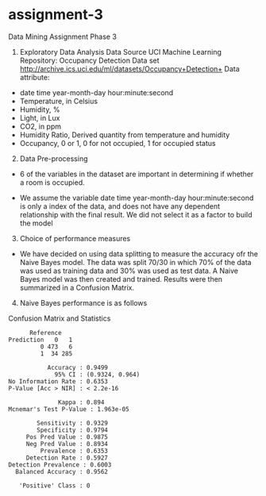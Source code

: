 # assignment-3
Data Mining Assignment Phase 3

1)  Exploratory Data Analysis
Data Source
UCI Machine Learning Repository: Occupancy Detection Data set
http://archive.ics.uci.edu/ml/datasets/Occupancy+Detection+
Data attribute:
- date time year-month-day hour:minute:second
- Temperature, in Celsius
- Humidity, %
- Light, in Lux
- CO2, in ppm
- Humidity Ratio, Derived quantity from temperature and humidity
- Occupancy, 0 or 1, 0 for not occupied, 1 for occupied status

2) Data Pre-processing
- 6 of the variables in the dataset are important in determining if whether a room is occupied.

- We assume the variable date time year-month-day hour:minute:second is only a index
of the data, and does not have any dependent relationship with the final result. We did
not select it as a factor to build the model

3) Choice of performance measures
- We have decided on using data splitting to measure the accuracy ofr the Naive Bayes model. The data was split 70/30 in which 70% of the data was used as training data and 30% was used as test data. A Naive Bayes model was then created and trained. Results were then summarized in a Confusion Matrix. 

4) Naive Bayes performance is as follows 

Confusion Matrix and Statistics

          Reference
    Prediction   0   1
             0 473   6
             1  34 285
                                         
               Accuracy : 0.9499         
                 95% CI : (0.9324, 0.964)
    No Information Rate : 0.6353         
    P-Value [Acc > NIR] : < 2.2e-16      
                                         
                  Kappa : 0.894          
    Mcnemar's Test P-Value : 1.963e-05      
                                         
            Sensitivity : 0.9329         
            Specificity : 0.9794         
         Pos Pred Value : 0.9875         
         Neg Pred Value : 0.8934         
             Prevalence : 0.6353         
         Detection Rate : 0.5927         
    Detection Prevalence : 0.6003         
      Balanced Accuracy : 0.9562         
                                         
       'Positive' Class : 0  
